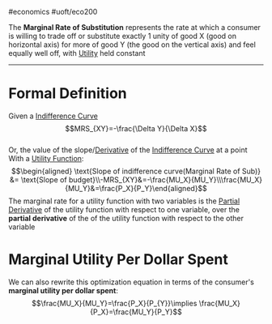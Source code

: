 #economics #uoft/eco200 

The **Marginal Rate of Substitution** represents the rate at which a consumer is willing to trade off or substitute exactly 1 unity of good X (good on horizontal axis) for more of good Y (the good on the vertical axis) and feel equally well off, with [Utility](Utility.md) held constant 

---
# Formal Definition
Given a [Indifference Curve](Indifference%20Curve.md)  
$$MRS_{XY}=-\frac{\Delta Y}{\Delta X}$$  
Or, the value of the slope/[Derivative](../../Math/MAT235%20Notes/Derivative.md) of the [Indifference Curve](Indifference%20Curve.md) at a point  
With a [Utility Function](Utility%20Function.md):$$\begin{aligned} \text{Slope of indifference curve(Marginal Rate of Sub)} &= \text{Slope of budget}\\-MRS_{XY}&=-\frac{MU_X}{MU_Y}\\\frac{MU_X}{MU_Y}&=\frac{P_X}{P_Y}\end{aligned}$$The marginal rate for a utility function with two variables is the [Partial Derivative](../../Math/MAT235%20Notes/Partial%20Derivative.md) of the utility function with respect to one variable, over the **partial derivative** of the of the utility function with respect to the other variable



# Marginal Utility Per Dollar Spent
We can also rewrite this optimization equation in terms of the consumer's **marginal utility per dollar spent**:$$\frac{MU_X}{MU_Y}=\frac{P_X}{P_{Y}}\implies \frac{MU_X}{P_X}=\frac{MU_Y}{P_Y}$$
